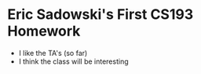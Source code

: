 # Eric Sadowski's First CS193 Homework

- I like the TA's (so far)
- I think the class will be interesting


